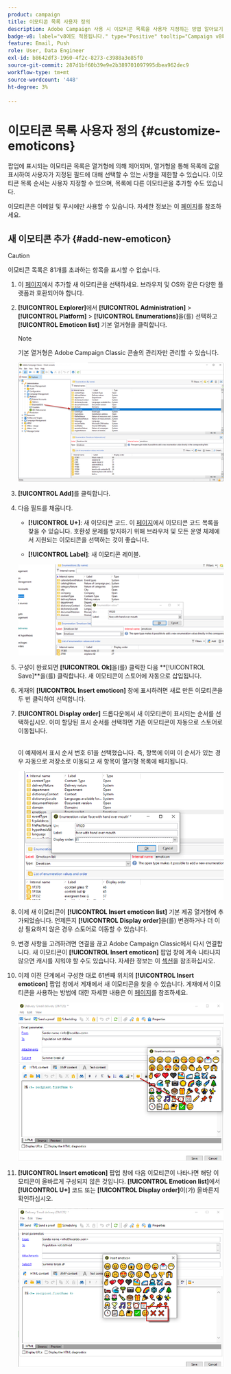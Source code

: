 ```yaml
---
product: campaign
title: 이모티콘 목록 사용자 정의
description: Adobe Campaign 사용 시 이모티콘 목록을 사용자 지정하는 방법 알아보기
badge-v8: label="v8에도 적용됩니다." type="Positive" tooltip="Campaign v8에도 적용됩니다."
feature: Email, Push
role: User, Data Engineer
exl-id: b8642df3-1960-4f2c-8273-c3988a3e85f0
source-git-commit: 287d1bf60b39e9e2b389701097995dbea962dec9
workflow-type: tm+mt
source-wordcount: '448'
ht-degree: 3%

---
```


# 이모티콘 목록 사용자 정의 {#customize-emoticons}

팝업에 표시되는 이모티콘 목록은 열거형에 의해 제어되며, 열거형을 통해 목록에 값을 표시하여 사용자가 지정된 필드에 대해 선택할 수 있는 사항을 제한할 수 있습니다.
이모티콘 목록 순서는 사용자 지정할 수 있으며, 목록에 다른 이모티콘을 추가할 수도 있습니다.

이모티콘은 이메일 및 푸시에만 사용할 수 있습니다. 자세한 정보는 이 [페이지](defining-the-email-content.md#inserting-emoticons)를 참조하세요.

## 새 이모티콘 추가 {#add-new-emoticon}

>[!CAUTION]
>
>이모티콘 목록은 81개를 초과하는 항목을 표시할 수 없습니다.

1. 이 [페이지](https://unicode.org/emoji/charts/full-emoji-list.html)에서 추가할 새 이모티콘을 선택하세요. 브라우저 및 OS와 같은 다양한 플랫폼과 호환되어야 합니다.

1. **[!UICONTROL Explorer]**&#x200B;에서 **[!UICONTROL Administration]** > **[!UICONTROL Platform]** > **[!UICONTROL Enumerations]**&#x200B;을(를) 선택하고 **[!UICONTROL Emoticon list]** 기본 열거형을 클릭합니다.

   >[!NOTE]
   >
   >기본 열거형은 Adobe Campaign Classic 콘솔의 관리자만 관리할 수 있습니다.

   ![](assets/emoticon_1.png)

1. **[!UICONTROL Add]**&#x200B;를 클릭합니다.

1. 다음 필드를 채웁니다.

   * **[!UICONTROL U+]**: 새 이모티콘 코드. 이 [페이지](https://unicode.org/emoji/charts/full-emoji-list.html)에서 이모티콘 코드 목록을 찾을 수 있습니다.
호환성 문제를 방지하기 위해 브라우저 및 모든 운영 체제에서 지원되는 이모티콘을 선택하는 것이 좋습니다.

   * **[!UICONTROL Label]**: 새 이모티콘 레이블.

   ![](assets/emoticon_5.png)

1. 구성이 완료되면 **[!UICONTROL Ok]**&#x200B;을(를) 클릭한 다음 **[!UICONTROL Save]**을(를) 클릭합니다.
새 이모티콘이 스토어에 자동으로 삽입됩니다.

1. 게재의 **[!UICONTROL Insert emoticon]** 창에 표시하려면 새로 만든 이모티콘을 두 번 클릭하여 선택합니다.

1. **[!UICONTROL Display order]** 드롭다운에서 새 이모티콘이 표시되는 순서를 선택하십시오. 이미 할당된 표시 순서를 선택하면 기존 이모티콘이 자동으로 스토어로 이동됩니다.

   <br>이 예제에서 표시 순서 번호 61을 선택했습니다. 즉, 항목에 이미 이 순서가 있는 경우 자동으로 저장소로 이동되고 새 항목이 열거형 목록에 배치됩니다.

   ![](assets/emoticon_2.png)

1. 이제 새 이모티콘이 **[!UICONTROL Insert emoticon list]** 기본 제공 열거형에 추가되었습니다. 언제든지 **[!UICONTROL Display order]**&#x200B;을(를) 변경하거나 더 이상 필요하지 않은 경우 스토어로 이동할 수 있습니다.

1. 변경 사항을 고려하려면 연결을 끊고 Adobe Campaign Classic에서 다시 연결합니다. 새 이모티콘이 **[!UICONTROL Insert emoticon]** 팝업 창에 계속 나타나지 않으면 캐시를 지워야 할 수도 있습니다. 자세한 정보는 이 [섹션](../../platform/using/faq-campaign-config.md#perform-soft-cache-clear)을 참조하십시오.

1. 이제 이전 단계에서 구성한 대로 61번째 위치의 **[!UICONTROL Insert emoticon]** 팝업 창에서 게재에서 새 이모티콘을 찾을 수 있습니다. 게재에서 이모티콘을 사용하는 방법에 대한 자세한 내용은 이 [페이지](defining-the-email-content.md#inserting-emoticons)를 참조하세요.

   ![](assets/emoticon_4.png)

1. **[!UICONTROL Insert emoticon]** 팝업 창에 다음 이모티콘이 나타나면 해당 이모티콘이 올바르게 구성되지 않은 것입니다. **[!UICONTROL Emoticon list]**&#x200B;에서 **[!UICONTROL U+]** 코드 또는 **[!UICONTROL Display order]**&#x200B;이(가) 올바른지 확인하십시오.

   ![](assets/emoticon_6.png)
